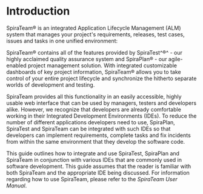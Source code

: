 # Introduction

SpiraTeam® is an integrated Application Lifecycle Management (ALM)
system that manages your project\'s requirements, releases, test cases,
issues and tasks in one unified environment:

SpiraTeam® contains all of the features provided by SpiraTest^®^ - our
highly acclaimed quality assurance system and SpiraPlan® - our
agile-enabled project management solution. With integrated customizable
dashboards of key project information, SpiraTeam® allows you to take
control of your entire project lifecycle and synchronize the hitherto
separate worlds of development and testing.

SpiraTeam provides all this functionality in an easily accessible,
highly usable web interface that can be used by managers, testers and
developers alike. However, we recognize that developers are already
comfortable working in their Integrated Development Environments (IDEs).
To reduce the number of different applications developers need to use,
SpiraPlan, SpiraTest and SpiraTeam can be integrated with such IDEs so
that developers can implement requirements, complete tasks and fix
incidents from within the same environment that they develop the
software code.

This guide outlines how to integrate and use SpiraTest, SpiraPlan and
SpiraTeam in conjunction with various IDEs that are commonly used in
software development. This guide assumes that the reader is familiar
with both SpiraTeam and the appropriate IDE being discussed. For
information regarding how to use SpiraTeam, please refer to the
*SpiraTeam User Manual*.

